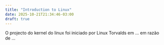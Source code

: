 ```yaml
---
title: "Introduction to Linux"
date: 2025-10-21T21:34:46-03:00
draft: true
---
```


O projecto do kernel do linux foi iniciado por Linux Torvalds em ... em razão de ...
